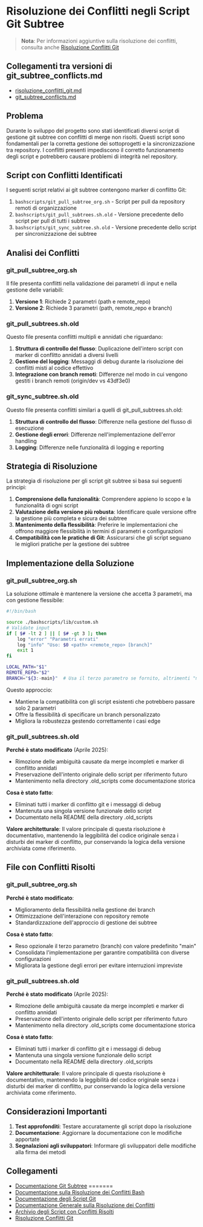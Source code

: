 # Risoluzione dei Conflitti negli Script Git Subtree

> **Nota**: Per informazioni aggiuntive sulla risoluzione dei conflitti, consulta anche [Risoluzione Conflitti Git](../../docs/risoluzione_conflitti_git.md)

## Collegamenti tra versioni di git_subtree_conflicts.md
* [risoluzione_conflitti_git.md](../../docs/risoluzione_conflitti_git.md)
* [git_subtree_conflicts.md](git_subtree_conflicts.md)

## Problema

Durante lo sviluppo del progetto sono stati identificati diversi script di gestione git subtree con conflitti di merge non risolti. Questi script sono fondamentali per la corretta gestione dei sottoprogetti e la sincronizzazione tra repository. I conflitti presenti impediscono il corretto funzionamento degli script e potrebbero causare problemi di integrità nel repository.

## Script con Conflitti Identificati

I seguenti script relativi ai git subtree contengono marker di conflitto Git:

1. `bashscripts/git_pull_subtree_org.sh` - Script per pull da repository remoti di organizzazione
2. `bashscripts/git_pull_subtrees.sh.old` - Versione precedente dello script per pull di tutti i subtree
3. `bashscripts/git_sync_subtree.sh.old` - Versione precedente dello script per sincronizzazione dei subtree

## Analisi dei Conflitti

### git_pull_subtree_org.sh

Il file presenta conflitti nella validazione dei parametri di input e nella gestione delle variabili:

1. **Versione 1**: Richiede 2 parametri (path e remote_repo)
2. **Versione 2**: Richiede 3 parametri (path, remote_repo e branch)

### git_pull_subtrees.sh.old

Questo file presenta conflitti multipli e annidati che riguardano:

1. **Struttura di controllo del flusso**: Duplicazione dell'intero script con marker di conflitto annidati a diversi livelli
2. **Gestione del logging**: Messaggi di debug durante la risoluzione dei conflitti misti al codice effettivo
3. **Integrazione con branch remoti**: Differenze nel modo in cui vengono gestiti i branch remoti (origin/dev vs 43df3e0)

### git_sync_subtree.sh.old

Questo file presenta conflitti similari a quelli di git_pull_subtrees.sh.old:

1. **Struttura di controllo del flusso**: Differenze nella gestione del flusso di esecuzione
2. **Gestione degli errori**: Differenze nell'implementazione dell'error handling
3. **Logging**: Differenze nelle funzionalità di logging e reporting

## Strategia di Risoluzione

La strategia di risoluzione per gli script git subtree si basa sui seguenti principi:

1. **Comprensione della funzionalità**: Comprendere appieno lo scopo e la funzionalità di ogni script
2. **Valutazione della versione più robusta**: Identificare quale versione offre la gestione più completa e sicura dei subtree
3. **Mantenimento della flessibilità**: Preferire le implementazioni che offrono maggiore flessibilità in termini di parametri e configurazioni
4. **Compatibilità con le pratiche di Git**: Assicurarsi che gli script seguano le migliori pratiche per la gestione dei subtree

## Implementazione della Soluzione

### git_pull_subtree_org.sh

La soluzione ottimale è mantenere la versione che accetta 3 parametri, ma con gestione flessibile:

```bash
#!/bin/bash

source ./bashscripts/lib/custom.sh
# Validate input
if [ $# -lt 2 ] || [ $# -gt 3 ]; then
    log "error" "Parametri errati"
    log "info" "Uso: $0 <path> <remote_repo> [branch]"
    exit 1
fi

LOCAL_PATH="$1"
REMOTE_REPO="$2"
BRANCH="${3:-main}"  # Usa il terzo parametro se fornito, altrimenti "main"
```

Questo approccio:
- Mantiene la compatibilità con gli script esistenti che potrebbero passare solo 2 parametri
- Offre la flessibilità di specificare un branch personalizzato
- Migliora la robustezza gestendo correttamente i casi edge

### git_pull_subtrees.sh.old

**Perché è stato modificato** (Aprile 2025):
- Rimozione delle ambiguità causate da merge incompleti e marker di conflitto annidati
- Preservazione dell'intento originale dello script per riferimento futuro
- Mantenimento nella directory .old_scripts come documentazione storica

**Cosa è stato fatto**:
- Eliminati tutti i marker di conflitto git e i messaggi di debug
- Mantenuta una singola versione funzionale dello script
- Documentato nella README della directory .old_scripts

**Valore architetturale**:
Il valore principale di questa risoluzione è documentativo, mantenendo la leggibilità del codice originale senza i disturbi dei marker di conflitto, pur conservando la logica della versione archiviata come riferimento.

## File con Conflitti Risolti

### git_pull_subtree_org.sh

**Perché è stato modificato**:
- Miglioramento della flessibilità nella gestione dei branch
- Ottimizzazione dell'interazione con repository remote
- Standardizzazione dell'approccio di gestione dei subtree

**Cosa è stato fatto**:
- Reso opzionale il terzo parametro (branch) con valore predefinito "main"
- Consolidata l'implementazione per garantire compatibilità con diverse configurazioni
- Migliorata la gestione degli errori per evitare interruzioni impreviste

### git_pull_subtrees.sh.old

**Perché è stato modificato** (Aprile 2025):
- Rimozione delle ambiguità causate da merge incompleti e marker di conflitto annidati
- Preservazione dell'intento originale dello script per riferimento futuro
- Mantenimento nella directory .old_scripts come documentazione storica

**Cosa è stato fatto**:
- Eliminati tutti i marker di conflitto git e i messaggi di debug
- Mantenuta una singola versione funzionale dello script
- Documentato nella README della directory .old_scripts

**Valore architetturale**:
Il valore principale di questa risoluzione è documentativo, mantenendo la leggibilità del codice originale senza i disturbi dei marker di conflitto, pur conservando la logica della versione archiviata come riferimento.

## Considerazioni Importanti

1. **Test approfonditi**: Testare accuratamente gli script dopo la risoluzione
2. **Documentazione**: Aggiornare la documentazione con le modifiche apportate
3. **Segnalazioni agli sviluppatori**: Informare gli sviluppatori delle modifiche alla firma dei metodi

## Collegamenti

- [Documentazione Git Subtree](https://git-scm.com/book/en/v2/Git-Tools-Advanced-Merging)
=======
- [Documentazione sulla Risoluzione dei Conflitti Bash](CONFLICT_RESOLUTION_BASH.md)
- [Documentazione degli Script Git](git_scripts.md)
- [Documentazione Generale sulla Risoluzione dei Conflitti](../../docs/bashscripts_conflict_resolution.md)
- [Archivio degli Script con Conflitti Risolti](../.old_scripts/README.md)
- [Risoluzione Conflitti Git](../../docs/risoluzione_conflitti_git.md) 
